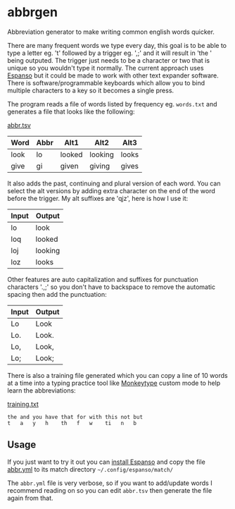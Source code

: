 # abbrgen

Abbreviation generator to make writing common english words quicker.

There are many frequent words we type every day, this goal is to be able to type a letter eg. 't' followed by a trigger eg. ',;' and it will result in 'the ' being outputed.
The trigger just needs to be a character or two that is unique so you wouldn't type it normally.
The current approach uses [Espanso](https://espanso.org/) but it could be made to work with other text expander software.
There is software/programmable keyboards which allow you to bind multiple characters to a key so it becomes a single press.

The program reads a file of words listed by frequency eg. `words.txt` and generates a file that looks like the following:

[abbr.tsv](abbr.tsv)

| Word | Abbr | Alt1 | Alt2 | Alt3 |
| ---- | ---- | ---- | ---- | ---- |
| look | lo | looked | looking | looks |
| give | gi | given | giving | gives |

It also adds the past, continuing and plural version of each word. You can select the alt versions by adding extra character on the end of the word before the trigger. My alt suffixes are 'qjz', here is how I use it:

| Input | Output |
| ----- | ------ |
| lo    | look   |
| loq   | looked |
| loj   | looking |
| loz   | looks  |

Other features are auto capitalization and suffixes for punctuation characters '.,;' so you don't have to backspace to remove the automatic spacing then add the punctuation:

| Input | Output |
| ----- | ------ |
| Lo    | Look   |
| Lo.   | Look.  |
| Lo,   | Look,  |
| Lo;   | Look;  |

There is also a training file generated which you can copy a line of 10 words at a time into a typing practice tool like [Monkeytype](https://monkeytype.com/) custom mode to help learn the abbreviations:

[training.txt](training.txt)

```
the and you have that for with this not but
t   a   y   h    th   f   w    ti   n   b
```

## Usage

If you just want to try it out you can [install Espanso](https://espanso.org/install/) and copy the file [abbr.yml](abbr.yml) to its match directory `~/.config/espanso/match/`

The `abbr.yml` file is very verbose, so if you want to add/update words I recommend reading on so you can edit `abbr.tsv` then generate the file again from that.
